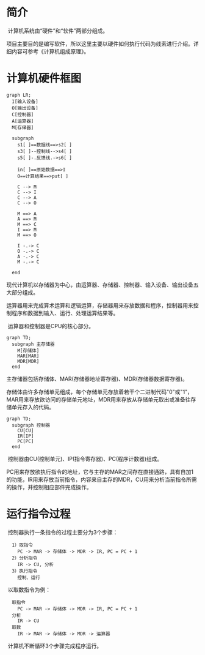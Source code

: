 # 简介

​	计算机系统由“硬件”和“软件”两部分组成。

​	项目主要目的是编写软件，所以这里主要以硬件如何执行代码为线索进行介绍。详细内容可参考《计算机组成原理》。



# 计算机硬件框图

```mermaid
graph LR;
  I[输入设备] 
  O[输出设备]
  C[控制器]
  A[运算器]
  M[存储器]
  
  subgraph 
    s1[ ]==数据线==>s2[ ]
    s3[ ]--控制线-->s4[ ]
    s5[ ]-.反馈线.->s6[ ]
	
    in[ ]==原始数据==>I
    O==计算结果==>put[ ]
		
    C --> M
    C --> I
    C --> A
    C --> O
      
    M ==> A
    A ==> M
    M ==> C
    I ==> M
    M ==> O
    
    I -.-> C
    O -.-> C
    A -.-> C
    M -.-> C
    
  end
```

​	现代计算机以存储器为中心，由运算器、存储器、控制器、输入设备、输出设备五大部分组成。

​	运算器用来完成算术运算和逻辑运算，存储器用来存放数据和程序，控制器用来控制程序和数据到输入、运行、处理运算结果等。

​	运算器和控制器是CPU的核心部分。

```mermaid
graph TD;
  subgraph 主存储器
    M[存储体] 
    MAR[MAR]
    MDR[MDR]
  end
```

​	主存储器包括存储体、MAR(存储器地址寄存器)、MDR(存储器数据寄存器)。

​	存储体由许多存储单元组成，每个存储单元存放着若干个二进制代码"0"或"1"，MAR用来存放欲访问的存储单元地址，MDR用来存放从存储单元取出或准备往存储单元存入的代码。

```mermaid
graph TD;
  subgraph 控制器
    CU[CU] 
    IR[IP]
    PC[PC]
  end
```

​	控制器由CU(控制单元)、IP(指令寄存器)、PC(程序计数器)组成。

​	PC用来存放欲执行指令的地址，它与主存的MAR之间存在直接通路，具有自加1的功能，IR用来存放当前指令，内容来自主存的MDR，CU用来分析当前指令所需的操作，并控制相应部件完成操作。



# 运行指令过程

​	控制器执行一条指令的过程主要分为3个步骤：	
```
  1）取指令
    PC -> MAR -> 存储体 -> MDR -> IR, PC = PC + 1
  2）分析指令
    IR -> CU, 分析
  3）执行指令
    控制、运行
```
​	以取数指令为例：

```
  取指令
    PC -> MAR -> 存储体 -> MDR -> IR, PC = PC + 1
  分析
    IR -> CU
  取数
    IR -> MAR -> 存储体 -> MDR -> 运算器
```

​	计算机不断循环3个步骤完成程序运行。

